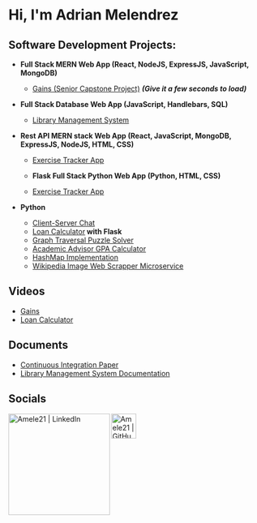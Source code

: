 <h1>Hi, I'm Adrian Melendrez <br/>

<h2>Software Development Projects:</h2>

- <b>Full Stack MERN Web App (React, NodeJS, ExpressJS, JavaScript, MongoDB)</b>
  - [Gains (Senior Capstone Project)](https://gains-1enk.onrender.com/) <b><i>(Give it a few seconds to load)</b></i>
  
- <b>Full Stack Database Web App (JavaScript, Handlebars, SQL)</b>
  - [Library Management System](https://github.com/Amele21/Library-Management-System)
 
- <b> Rest API MERN stack Web App (React, JavaScript, MongoDB, ExpressJS, NodeJS, HTML, CSS)</b>
  - [Exercise Tracker App](https://github.com/Amele21/Exercise-Tracker-App)
  
  - <b> Flask Full Stack Python Web App (Python, HTML, CSS)</b>
  - [Exercise Tracker App](https://github.com/Amele21/Exercise-Tracker-App)
  
- <b>Python</b>
  - [Client-Server Chat](https://github.com/Amele21/Client---Server-Chat)
  - [Loan Calculator](https://github.com/Amele21/Loan-Calculator)<b>  with Flask</b>
  - [Graph Traversal Puzzle Solver](https://github.com/Amele21/Graph-Traversal-Puzzle)
  - [Academic Advisor GPA Calculator](https://github.com/Amele21/Academic-Advisor-Calculator)
  - [HashMap Implementation](https://github.com/Amele21/HashMap-Implementation)
  - [Wikipedia Image Web Scrapper Microservice](https://github.com/Amele21/Wikipedia-Image-Web-Scrapper-Microservice)
 


<h2>Videos</h2>
  
- [Gains](https://www.youtube.com/watch?v=AdAk74THrlU)
- [Loan Calculator](https://media.oregonstate.edu/media/1_bb39c6rq)

<h2>Documents</h2>
  
- [Continuous Integration Paper](https://drive.google.com/file/d/1pZ4h9_wDg5-8iTdl8ZNdQky9HdCm61O3/view?usp=share_link)
- [Library Management System Documentation](https://drive.google.com/file/d/17O-2ljLw0_UfbJIrO2u7KRZ58oHuY_TK/view?usp=share_link)

<h2>Socials</h2>


[<img align="left" alt="Amele21 | LinkedIn" width="200px" src="https://brand.linkedin.com/content/dam/me/brand/en-us/brand-home/logos/01-dsk-e8-v2.png.original.png" />][linkedin]
  
[<img align="left" alt="Amele21 | GitHub" width="49px" src="https://github.githubassets.com/images/modules/logos_page/GitHub-Mark.png" />][github]
  
  
  
[github]: https://github.com/Amele21


[linkedin]: https://www.linkedin.com/in/adrian-melendrez-131375261/




